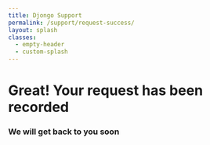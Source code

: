 ```yaml
---
title: Djongo Support
permalink: /support/request-success/
layout: splash
classes:
  - empty-header
  - custom-splash
---
```


# Great! Your request has been recorded

### We will get back to you soon
